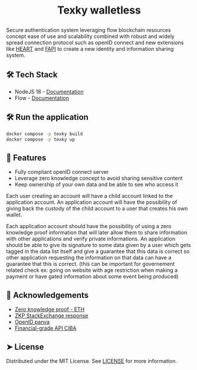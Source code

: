 # <p align="center">Texky walletless</p>

Secure authentication system leveraging flow blockchain resources concept ease of use and scalability combined with robust and widely spread connection protocol such as openID connect and new extensions like [HEART](https://openid.net/wg/heart/) and [FAPI](https://openid.net/wg/fapi/) to create a new identity and information sharing system.

## 🛠️ Tech Stack

- NodeJS 18 - [Documentation](https://nodejs.org/dist/latest-v18.x/docs/api/)
- Flow - [Documentation](https://developers.flow.com/learn/concepts)

## 🛠️ Run the application
```bash
docker compose -p texky build
docker compose -p texky up
```

## 🧐 Features    
- Fully compliant openID connect server
- Leverage zero knowledge concept to avoid sharing sensitive content
- Keep ownership of your own data and be able to see who access it

Each user creating an account will have a child account linked to the application account.
An application account will have the possibility of giving back the custody of the child account to a user that creates his own wallet.

Each application account should have the possibility of using a zero knowledge proof information that will later allow them to share information with other applications and verify private informations.
An application should be able to give its signature to some data given by a user which gets tagged in the data list itself and give a guarantee that this data is correct so other application requesting the information on that data can have a guarantee that this is correct. (this can be important for governement related check ex: going on website with age restriction when making a payment or have gated information about some event being produced)

## 🙇 Acknowledgements      
- [Zero knowledge proof - ETH](https://ethereum.org/en/zero-knowledge-proofs/)
- [ZKP StackExchange response](https://crypto.stackexchange.com/questions/81167/how-do-i-implement-zero-knowledge-proof)
- [OpenID panva](https://github.com/panva/node-oidc-provider)
- [Financial-grade API CIBA](https://openid.net/specs/openid-financial-api-ciba-ID1.html)

## ➤ License
Distributed under the MIT License. See [LICENSE](LICENSE.txt) for more information.

